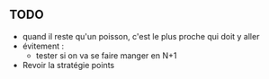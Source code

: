 

## TODO

- quand il reste qu'un poisson, c'est le plus proche qui doit y aller
- évitement :
    - tester si on va se faire manger en N+1
- Revoir la stratégie points

